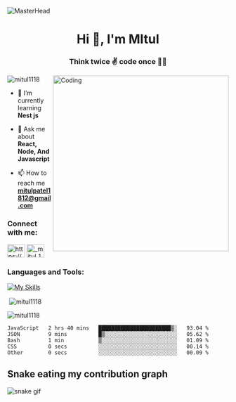 ![MasterHead](https://miro.medium.com/max/1400/0*FGD6BUzzZs1VJLuY.gif)

<h1 align="center">Hi 👋, I'm MItul</h1>
<h3 align="center">Think twice ✌️ code once 👨‍💻</h3>
<img align="right" alt="Coding" width="400" src="https://camo.githubusercontent.com/cae12fddd9d6982901d82580bdf321d81fb299141098ca1c2d4891870827bf17/68747470733a2f2f6d69726f2e6d656469756d2e636f6d2f6d61782f313336302f302a37513379765349765f7430696f4a2d5a2e676966" />
<p align="left"> <img src="https://komarev.com/ghpvc/?username=mitul1118&label=Profile%20views&color=0e75b6&style=flat" alt="mitul1118" /> </p>

- 🌱 I’m currently learning **Nest js**

- 💬 Ask me about **React, Node, And Javascript**

- 📫 How to reach me **mitulpatel1812@gmail.com**

<h3 align="left">Connect with me:</h3>
<p align="left">
<a href="https://www.linkedin.com/in/mitulmarfatiya/?trk=public_profile_browsemap&originalSubdomain=in" target="blank"><img align="center" src="https://raw.githubusercontent.com/rahuldkjain/github-profile-readme-generator/master/src/images/icons/Social/linked-in-alt.svg" alt="https://www.linkedin.com/in/mitulmarfatiya/?trk=public_profile_browsemap&originalSubdomain=in" height="30" width="40" /></a>
<a href="https://instagram.com/_mitul_1812" target="blank"><img align="center" src="https://raw.githubusercontent.com/rahuldkjain/github-profile-readme-generator/master/src/images/icons/Social/instagram.svg" alt="_mitul_1812" height="30" width="40" /></a>
</p>

<h3 align="left">Languages and Tools:</h3>

[![My Skills](https://skillicons.dev/icons?i=js,ts,html,css,react,nextjs,gatsby,redux,nodejs,express,nestjs,mongodb,mysql,postgres,graphql,materialui,tailwind,bootstrap,figma,heroku,vercel,netlify&perline=&theme=dark)](https://skillicons.dev)

<p>&nbsp;<img align="center" src="https://github-readme-stats.vercel.app/api?username=mitul1118&show_icons=true&locale=en" alt="mitul1118" /></p>

<p><img align="center" src="https://github-readme-streak-stats.herokuapp.com/?user=mitul1118&" alt="mitul1118" /></p>

<!--START_SECTION:waka-->

```text
JavaScript   2 hrs 40 mins   ███████████████████████▒░   93.04 %
JSON         9 mins          █▒░░░░░░░░░░░░░░░░░░░░░░░   05.62 %
Bash         1 min           ▒░░░░░░░░░░░░░░░░░░░░░░░░   01.09 %
CSS          0 secs          ░░░░░░░░░░░░░░░░░░░░░░░░░   00.14 %
Other        0 secs          ░░░░░░░░░░░░░░░░░░░░░░░░░   00.09 %
```

<!--END_SECTION:waka-->

## Snake eating my contribution graph

![snake gif](https://github.com/mitul1118/mitul1118/blob/output/github-contribution-grid-snake.gif)
